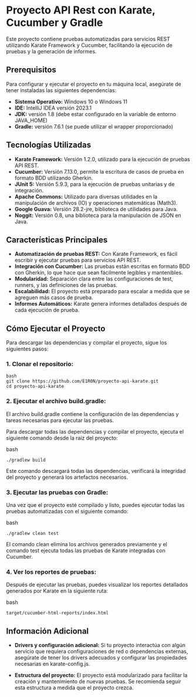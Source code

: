 # Proyecto API Rest con Karate, Cucumber y Gradle
Este proyecto contiene pruebas automatizadas para servicios REST utilizando Karate Framework y Cucumber, facilitando la ejecución de pruebas y la generación de informes.

## Prerequisitos
Para configurar y ejecutar el proyecto en tu máquina local, asegúrate de tener instaladas las siguientes dependencias:

- **Sistema Operativo:** Windows 10 o Windows 11
- **IDE:** IntelliJ IDEA versión 2023.1
- **JDK:** versión 1.8 (debe estar configurado en la variable de entorno JAVA_HOME)
- **Gradle:** versión 7.6.1 (se puede utilizar el wrapper proporcionado)

## Tecnologías Utilizadas
- **Karate Framework:** Versión 1.2.0, utilizado para la ejecución de pruebas API REST.
- **Cucumber:** Versión 7.13.0, permite la escritura de casos de prueba en formato BDD utilizando Gherkin.
- **JUnit 5:** Versión 5.9.3, para la ejecución de pruebas unitarias y de integración.
- **Apache Commons:** Utilizado para diversas utilidades en la manipulación de archivos (IO) y operaciones matemáticas (Math3).
- **Google Guava:** Versión 28.2-jre, biblioteca de utilidades para Java.
- **Noggit:** Versión 0.8, una biblioteca para la manipulación de JSON en Java.

## Características Principales
- **Automatización de pruebas REST:** Con Karate Framework, es fácil escribir y ejecutar pruebas para servicios API REST.
- **Integración con Cucumber:** Las pruebas están escritas en formato BDD con Gherkin, lo que hace que sean fácilmente legibles y mantenibles.
- **Modularidad:** Separación clara entre las configuraciones de test, runners, y las definiciones de las pruebas.
- **Escalabilidad:** El proyecto está preparado para escalar a medida que se agreguen más casos de prueba.
- **Informes Automáticos:** Karate genera informes detallados después de cada ejecución de prueba.

## Cómo Ejecutar el Proyecto
Para descargar las dependencias y compilar el proyecto, sigue los siguientes pasos:

### 1. Clonar el repositorio:
```
bash
git clone https://github.com/E1R0N/proyecto-api-karate.git
cd proyecto-api-karate
```
### 2. Ejecutar el archivo build.gradle:
El archivo build.gradle contiene la configuración de las dependencias y tareas necesarias para ejecutar las pruebas.

Para descargar todas las dependencias y compilar el proyecto, ejecuta el siguiente comando desde la raíz del proyecto:

bash
```
./gradlew build
```
Este comando descargará todas las dependencias, verificará la integridad del proyecto y generará los artefactos necesarios.

### 3. Ejecutar las pruebas con Gradle:
Una vez que el proyecto esté compilado y listo, puedes ejecutar todas las pruebas automatizadas con el siguiente comando:

bash
```
./gradlew clean test
```
El comando clean elimina los archivos generados previamente y el comando test ejecuta todas las pruebas de Karate integradas con Cucumber.

### 4. Ver los reportes de pruebas:
Después de ejecutar las pruebas, puedes visualizar los reportes detallados generados por Karate en la siguiente ruta:

bash
```
target/cucumber-html-reports/index.html
```

## Información Adicional
- **Drivers y configuración adicional:** Si tu proyecto interactúa con algún servicio que requiera configuraciones de red o dependencias externas, asegúrate de tener los drivers adecuados y configurar las propiedades necesarias en karate-config.js.

- **Estructura del proyecto:** El proyecto está modularizado para facilitar la creación y mantenimiento de nuevas pruebas. Se recomienda seguir esta estructura a medida que el proyecto crezca.
